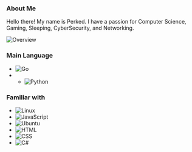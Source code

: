 ### About Me
Hello there! My name is Perked. I have a passion for Computer Science, Gaming, Sleeping, CyberSecurity, and Networking.

![Overview](https://github-readme-stats.vercel.app/api?username=vperked&theme=tokyonight&show_icons=true&hide_border=true&count_private=true)

### Main Language
- ![Go](https://img.shields.io/badge/Go-00ADD8?style=for-the-badge&logo=go&logoColor=black)
- - ![Python](https://img.shields.io/badge/Python-3776AB?style=for-the-badge&logo=python&logoColor=black)
  

### Familiar with
- ![Linux](https://img.shields.io/badge/Linux-FCC624?style=for-the-badge&logo=linux&logoColor=black)
- ![JavaScript](https://img.shields.io/badge/JavaScript-F7DF1E?style=for-the-badge&logo=javascript&logoColor=black)
- ![Ubuntu](https://img.shields.io/badge/Ubuntu-E95420?style=for-the-badge&logo=ubuntu&logoColor=white)
- ![HTML](https://img.shields.io/badge/HTML-239120?style=for-the-badge&logo=html5&logoColor=white)
- ![CSS](https://img.shields.io/badge/CSS-239120?&style=for-the-badge&logo=css3&logoColor=white)
- ![C#](https://img.shields.io/badge/Csharp-239120?style=for-the-badge&logo=csharp&logoColor=black)
